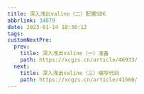 ```yaml
---
title: 深入浅出valine（二）配置SDK
abbrlink: 34079
date: 2023-01-14 18:30:12
tags:
customNextPre:
  prev:
    title: 深入浅出valine（一）准备
    path: https://xcgzs.cn/article/46933/
  next:
    title: 深入浅出valine（三）编写代码
    path: https://xcgzs.cn/article/41560/
---
```

